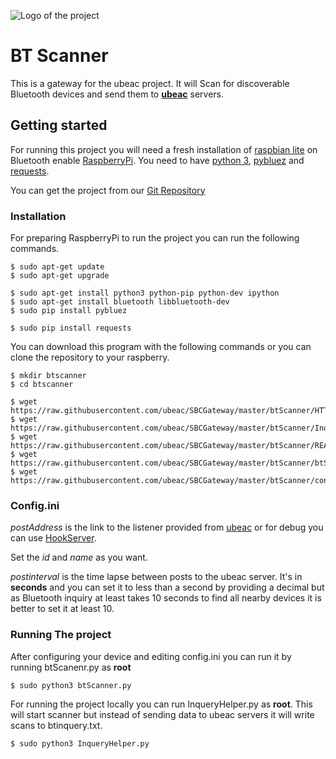 ![Logo of the project](http://ui.ubeac.io/static/img/logo.svg)

# BT Scanner
This is a gateway for the ubeac project.
It will Scan for discoverable Bluetooth devices and send them to **[ubeac](http://ui.ubeac.io)** servers.

## Getting started
For running this project you will need a fresh installation of [raspbian lite](https://www.raspberrypi.org/downloads/raspbian/) on Bluetooth enable [RaspberryPi](https://www.raspberrypi.org/products/).
You need to have [python 3](https://www.python.org/), [pybluez](https://github.com/pybluez/pybluez) and [requests](http://docs.python-requests.org/en/master/).

You can get the project from our [Git Repository](https://github.com/ubeac/SBCGateway)

### Installation

For preparing RaspberryPi to run the project you can run the following commands.

```
$ sudo apt-get update
$ sudo apt-get upgrade

$ sudo apt-get install python3 python-pip python-dev ipython
$ sudo apt-get install bluetooth libbluetooth-dev
$ sudo pip install pybluez

$ sudo pip install requests

```

You can download this program with the following commands or you can clone the repository to your raspberry.

```
$ mkdir btscanner
$ cd btscanner

$ wget https://raw.githubusercontent.com/ubeac/SBCGateway/master/btScanner/HTTPPostHelper.py
$ wget https://raw.githubusercontent.com/ubeac/SBCGateway/master/btScanner/InqueryHelper.py
$ wget https://raw.githubusercontent.com/ubeac/SBCGateway/master/btScanner/README.md
$ wget https://raw.githubusercontent.com/ubeac/SBCGateway/master/btScanner/btScanner.py
$ wget https://raw.githubusercontent.com/ubeac/SBCGateway/master/btScanner/config.ini
```

### Config.ini
*postAddress* is the link to the listener provided from [ubeac](http://ui.ubeac.io) or for debug you can use [HookServer](http://hook.ubeac.io).

Set the *id* and *name* as you want.

*postinterval* is the time lapse between posts to the ubeac server. It's in **seconds** and you can set it to less than a second by providing a decimal but as Bluetooth inquiry at least takes 10 seconds to find all nearby devices it is better to set it at least 10.

### Running The project

After configuring your device and editing config.ini you can run it by running btScanenr.py as **root**

```
$ sudo python3 btScanner.py
```

For running the project locally you can run InqueryHelper.py as **root**. This will start scanner but instead of sending data to ubeac servers it will write scans to btinquery.txt.

```
$ sudo python3 InqueryHelper.py
```
